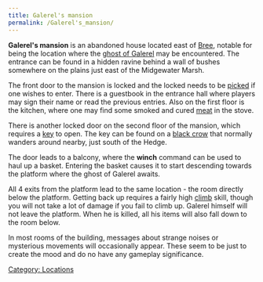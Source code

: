 ```yaml
---
title: Galerel's mansion
permalink: /Galerel's_mansion/
---
```


**Galerel's mansion** is an abandoned house located east of
[Bree](Bree "wikilink"), notable for being the location where the [ghost
of Galerel](ghost_of_Galerel "wikilink") may be encountered. The
entrance can be found in a hidden ravine behind a wall of bushes
somewhere on the plains just east of the Midgewater Marsh.

The front door to the mansion is locked and the locked needs to be
[picked](pick "wikilink") if one wishes to enter. There is a guestbook
in the entrance hall where players may sign their name or read the
previous entries. Also on the first floor is the kitchen, where one may
find some smoked and cured [meat](meat "wikilink") in the stove.

There is another locked door on the second floor of the mansion, which
requires a [key](tinted_brass_key "wikilink") to open. The key can be
found on a [black crow](black_crow "wikilink") that normally wanders
around nearby, just south of the Hedge.

The door leads to a balcony, where the **winch** command can be used to
haul up a basket. Entering the basket causes it to start descending
towards the platform where the ghost of Galerel awaits.

All 4 exits from the platform lead to the same location - the room
directly below the platform. Getting back up requires a fairly high
[climb](climb "wikilink") skill, though you will not take a lot of
damage if you fail to climb up. Galerel himself will not leave the
platform. When he is killed, all his items will also fall down to the
room below.

In most rooms of the building, messages about strange noises or
mysterious movements will occasionally appear. These seem to be just to
create the mood and do no have any gameplay significance.

[Category: Locations](Category:_Locations "wikilink")